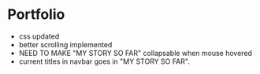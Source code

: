 # Portfolio

-   css updated
-   better scrolling implemented
-   NEED TO MAKE "MY STORY SO FAR" collapsable when mouse hovered
-   current titles in navbar goes in "MY STORY SO FAR".